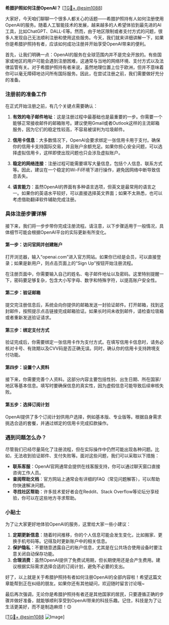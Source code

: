 **希腊护照如何注册OpenAI？** [[TG💪+ @esim1088](https://t.me/s/esim1088)]

大家好，今天咱们聊聊一个很多人都关心的话题——希腊护照持有人如何注册使用OpenAI的服务。随着人工智能技术的发展，越来越多的人希望体验到最先进的AI工具，比如ChatGPT、DALL-E等。然而，由于地区限制或者支付方式的问题，很多人发现自己无法顺利注册和使用这些服务。今天，我们就来详细讲解一下，如果你是希腊护照持有者，应该如何成功注册并开始享受OpenAI带来的便利。

首先，让我们明确一点：OpenAI的服务在全球范围内并不是完全开放的。有些国家或地区的用户可能会遇到注册困难，这通常与当地的网络环境、支付方式以及法律监管有关。对于希腊护照持有者来说，虽然地理位置上位于欧洲，但并不意味着你可以毫无障碍地访问所有国际服务。因此，在尝试注册之前，我们需要做好充分的准备。

### 注册前的准备工作

在正式开始注册之前，有几个关键点需要确认：

1. **有效的电子邮件地址**：这是注册过程中最基础也是最重要的一步。你需要一个能够正常接收邮件的邮箱账号。建议使用Gmail或者Outlook这样的主流邮箱服务，因为它们的稳定性较高，不容易被误判为垃圾邮件。

2. **信用卡信息**：大多数情况下，OpenAI会要求绑定一张信用卡用于支付。确保你的信用卡支持国际交易，并且账户余额充足。如果你担心安全问题，可以选择虚拟信用卡，这样即使出现问题也只会涉及虚拟账户。

3. **稳定的网络连接**：注册过程可能需要填写大量信息，包括个人信息、联系方式等。因此，建议在一个稳定的Wi-Fi环境下进行操作，避免因网络中断导致信息丢失。

4. **语言能力**：虽然OpenAI的界面有多种语言选项，但英文是最常用的语言之一。如果你的英语水平较好，可以直接选择英文界面；如果不太熟悉，也可以考虑借助翻译软件辅助完成注册。

### 具体注册步骤详解

接下来，我们将一步步带你完成注册流程。请注意，以下步骤适用于一般情况，具体细节可能会根据OpenAI平台的实际更新有所变化。

#### 第一步：访问官网并创建账户

打开浏览器，输入“openai.com”进入官方网站。如果你已经是会员，可以直接登录；如果是新用户，则点击页面上的“Sign Up”按钮开始注册流程。

在注册页面中，你需要输入自己的姓名、电子邮件地址以及密码。这里特别提醒一下，密码要足够复杂，包含大小写字母、数字和特殊字符，以提高账户安全性。

#### 第二步：验证邮箱

提交完注册信息后，系统会向你提供的邮箱发送一封验证邮件。打开邮箱，找到这封邮件，按照提示点击链接完成邮箱验证。如果长时间未收到邮件，请检查垃圾箱或者重新发送验证请求。

#### 第三步：绑定支付方式

验证完成后，你需要绑定一张信用卡作为支付方式。在填写信用卡信息时，请务必核对卡号、有效期以及CVV码是否正确无误。同时，确认你的信用卡支持跨境支付功能。

#### 第四步：设置个人资料

接下来，你需要完善个人资料。这部分内容主要包括性别、出生日期、所在国家/地区等基本信息。填写时要确保信息的真实性，因为虚假信息可能导致后续审核失败。

#### 第五步：选择订阅计划

OpenAI提供了多个订阅计划供用户选择，例如基本版、专业版等。根据自身需求挑选合适的套餐，并通过绑定的信用卡完成扣款操作。

### 遇到问题怎么办？

尽管我们已经尽量简化了注册流程，但在实际操作中仍然可能出现各种问题。比如，无法收到验证邮件、支付失败等。面对这些问题，我们可以采取以下措施：

- **联系客服**：OpenAI官网通常会提供在线客服支持，你可以通过聊天窗口直接咨询工作人员。
- **查阅帮助文档**：官方网站上通常会有详细的FAQ（常见问题解答），可以帮助你快速解决问题。
- **寻找社区帮助**：许多技术爱好者会在Reddit、Stack Overflow等论坛分享经验，你可以在这些地方寻求帮助。

### 小贴士

为了让大家更好地体验OpenAI的服务，这里给大家一些小建议：

1. **定期更新信息**：随着时间推移，你的个人信息可能会发生变化，比如搬家、更换手机号码等。记得及时更新账户中的相关信息。
2. **保护隐私**：不要随意透露自己的账户信息，尤其是在公共场合使用设备时要注意关闭自动保存功能。
3. **合理消费**：虽然OpenAI提供了免费试用期，但长期使用还是会产生费用。建议根据实际需求选择合适的订阅计划，避免不必要的支出。

好了，以上就是关于希腊护照持有者如何注册OpenAI的全部内容啦！希望这篇文章能帮到正在纠结的朋友。如果你还有其他疑问，欢迎随时留言讨论哦~

最后再次强调，无论你是希腊护照持有者还是其他国家的居民，只要遵循正确的步骤并做好准备，就能够顺利享受到OpenAI带来的科技乐趣。记住，科技是为了让生活更美好，而不是制造麻烦！😊

[[TG💪+ @esim1088](https://t.me/s/esim1088) ![Image](https://i.postimg.cc/4NQfJmqS/Snipaste-2025-05-13-00-14-12.png)]